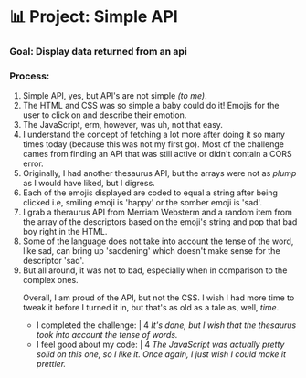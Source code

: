 # 📊 Project: Simple API

### Goal: Display data returned from an api

### Process:

<ol>
  <li>Simple API, yes, but API's are not simple <em>(to me)</em>.</li>
  <li>The HTML and CSS was so simple a baby could do it!  Emojis for the user to click on and describe their emotion.</li>
  <li>The JavaScript, erm, however, was uh, not that easy.</li>  
  <li>I understand the concept of fetching a lot more after doing it so many times today (because this was not my first go).  Most of the challenge cames from finding an API that was still active or didn't contain a CORS error.</li>
  <li>Originally, I had another thesaurus API, but the arrays were not as <em>plump</em> as I would have liked, but I digress.</li>
  <li>Each of the emojis displayed are coded to equal a string after being clicked i.e, smiling emoji is 'happy' or the somber emoji is 'sad'.</li>
  <li>I grab a theraurus API from Merriam Websterm and a random item from the array of the descriptors based on the emoji's string and pop that bad boy right in the HTML.</li>
  <li>Some of the language does not take into account the tense of the word, like sad, can bring up 'saddening' which doesn't make sense for the descriptor 'sad'.</li>
  <li>But all around, it was not to bad, especially when in comparison to the complex ones.</li>

<p>Overall, I am proud of the API, but not the CSS.  I wish I had more time to tweak it before I turned it in, but that's as old as a tale as, well, <em>time</em>.</p>

<ul>
  <li>I completed the challenge: | 4 <em>It's done, but I wish that the thesaurus took into account the tense of words.</em></li>
  <li>I feel good about my code: | 4 <em>The JavaScript was actually pretty solid on this one, so I like it.  Once again, I just wish I could make it prettier.</em></li>
</ul>

